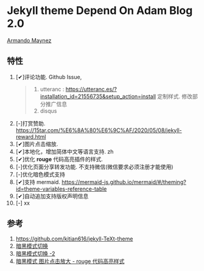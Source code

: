 # Jekyll theme Depend On Adam Blog 2.0

[Armando Maynez](https://github.com/the-mvm/the-mvm.github.io)

## 特性

1. [✔]评论功能. Github Issue,
   > 1. utteranc : https://utteranc.es/?installation_id=21556735&setup_action=install 定制样式. 修改部分推广信息
   > 2. disqus
2. [-]打赏赞助. https://15tar.com/%E6%8A%80%E6%9C%AF/2020/05/08/jekyll-reward.html
3. [✔]图片点击缩放.
4. [✔]本地化，增加简体中文等语言支持. zh
5. [✔]优化 **rouge** 代码高亮插件的样式.
6. [-]优化页面分享转发功能. 不支持微信(微信要求必须注册才能使用)
7. [-]优化暗色模式支持
8. [✔]支持 mermaid. https://mermaid-js.github.io/mermaid/#/theming?id=theme-variables-reference-table
9. [✔]自动追加支持版权声明信息
10. [-] xx

## 参考

1. https://github.com/kitian616/jekyll-TeXt-theme
2. [暗黑模式切换](https://github.com/mmistakes/minimal-mistakes/discussions/2033#discussioncomment-460914)
3. [暗黑模式切换 -2](https://derekkedziora.com/blog/dark-mode)
4. [暗黑模式 图片点击放大 - rouge 代码高亮样式](https://blog.walterlv.com/post/create-click-to-zoom-image-for-web-pages.html)
